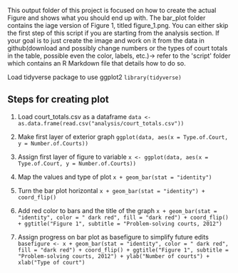 This output folder of this project is focused on how to create the actual Figure and shows what you should end up with. 
The bar_plot folder contains the iage version of Figure 1, titled figure_1.png.
You can either skip the first step of this script if you are starting from the analysis section.
If your goal is to just create the image and work on it from the data in github(download and possibly change numbers or the types of court totals in the table, possible even the color, labels, etc.)-> refer to the 'script' folder which contains an R Markdown file that details how to do so.

Load tidyverse package to use ggplot2
```library(tidyverse)```

## Steps for creating plot

1. Load court_totals.csv as a dataframe
```data <- as.data.frame(read.csv("analysis/court_totals.csv"))```

2. Make first layer of exterior graph
```ggplot(data, aes(x = Type.of.Court, y = Number.of.Courts))```

3. Assign first layer of figure to variable
```x <- ggplot(data, aes(x = Type.of.Court, y = Number.of.Courts))```

4. Map the values and type of plot
```x + geom_bar(stat = "identity")```

5. Turn the bar plot horizontal
```x + geom_bar(stat = "identity") + coord_flip()```

6. Add red color to bars and the title of the graph
```x + geom_bar(stat = "identity", color = " dark red", fill = "dark red") + coord_flip() + ggtitle("Figure 1", subtitle = "Problem-solving courts, 2012")```

7. Assign progress on bar plot as basefigure to simplify future edits
```basefigure <- x + geom_bar(stat = "identity", color = " dark red", fill = "dark red") + coord_flip() + ggtitle("Figure 1", subtitle = "Problem-solving courts, 2012") + ylab("Number of courts") + xlab("Type of court")```

